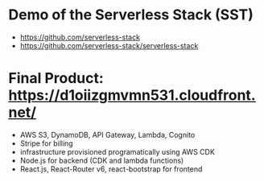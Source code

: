 # Demo of the Serverless Stack (SST)

- https://github.com/serverless-stack
- https://github.com/serverless-stack/serverless-stack

# Final Product: https://d1oiizgmvmn531.cloudfront.net/
- AWS S3, DynamoDB, API Gateway, Lambda, Cognito
- Stripe for billing
- infrastructure provisioned programatically using AWS CDK
- Node.js for backend (CDK and lambda functions)
- React.js, React-Router v6, react-bootstrap for frontend
